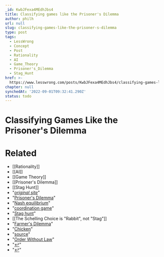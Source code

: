 ```yaml
---
_id: KwbJFexa4MEdhJbs4
title: Classifying games like the Prisoner's Dilemma
author: philh
url: null
slug: classifying-games-like-the-prisoner-s-dilemma
type: post
tags:
  - LessWrong
  - Concept
  - Post
  - Rationality
  - AI
  - Game_Theory
  - Prisoner's_Dilemma
  - Stag_Hunt
href: >-
  https://www.lesswrong.com/posts/KwbJFexa4MEdhJbs4/classifying-games-like-the-prisoner-s-dilemma
chapter: null
synchedAt: '2022-09-01T09:32:41.290Z'
status: todo
---
```


# Classifying Games Like the Prisoner's Dilemma


# Related

- [[Rationality]]
- [[AI]]
- [[Game Theory]]
- [[Prisoner's Dilemma]]
- [[Stag Hunt]]
- "[*original site*](http://reasonableapproximation.net/2020/07/04/classifying-games-like-prisoners-dilemma.html)"
- "[Prisoner's Dilemma](https://en.wikipedia.org/wiki/Prisoner%27s_dilemma)"
- "[Nash equilibrium](https://en.wikipedia.org/wiki/Nash_equilibrium)"
- "[coordination game](https://en.wikipedia.org/wiki/Coordination_game)"
- "[Stag hunt](https://en.wikipedia.org/wiki/Stag_hunt)"
- [[The Schelling Choice is "Rabbit", not "Stag"]]
- "[Farmer's Dilemma](http://reasonableapproximation.net/2015/05/05/farmers-dilemma.html)"
- "[Chicken](https://en.wikipedia.org/wiki/Chicken_%28game%29)"
- "[source](https://dreampuf.github.io/GraphvizOnline/#graph%20G%20%7B%0A%20%20%20%20node%5Bshape%3Dbox%5D%0A%20%20%20%20cake%20%5Blabel%20%3D%20%22Cake%20Eating%5CnW%20%3E%20X%20%3E%20Y%20%3E%20Z%5CnW%20%3E%20Y%20%3E%20X%20%3E%20Z%22%5D%0A%20%20%20%20study%20%5Blabel%20%3D%20%22Studying%20For%20a%20Test%5CnW%20%3E%20X%20%3E%20Z%20%3E%20Y%22%5D%0A%20%20%20%20commons%20%5Blabel%20%3D%20%22Abundant%20Commons%5CnX%20%3E%20W%20%3E%20Y%20%3E%20Z%5CnX%20%3E%20W%20%3E%20Z%20%3E%20Y%22%5D%0A%20%20%20%20anti%20%5Blabel%20%3D%20%22Anti-Coordination%5CnX%20%3E%20Y%20%3E%20W%20%3E%20Z%5CnY%20%3E%20X%20%3E%20W%20%3E%20Z%22%5D%0A%20%20%20%20party%20%5B%20label%20%3D%20%22Let's%20Party%5CnW%20%3E%20Z%20%3E%20X%20%3E%20Y%5CnW%20%3E%20Z%20%3E%20Y%20%3E%20X%22%5D%0A%20%20%20%20farmer%20%5B%20label%20%3D%20%22Farmer's%20Dilemma%5CnY%20%3E%20W%20%3E%20X%20%3E%20Z%22%5D%0A%20%20%20%20stag%20%5B%20label%20%3D%20%22Stag%20Hunt%5CnW%20%3E%20Y%20%3E%20Z%20%3E%20X%22%5D%0A%20%20%20%20prisoner%20%5B%20label%20%3D%20%22Prisoner's%20Dilemma%5CnToo%20Many%20Cooks%5CnY%20%3E%20W%20%3E%20Z%20%3E%20X%22%5D%0A%20%20%20%20%0A%20%20%20%20cake%20--%20study%20%5Bcolor%3Dgreen%5D%0A%20%20%20%20cake%20--%20commons%20%5Bcolor%3Dred%5D%0A%20%20%20%20commons%20--%20study%20%5Bcolor%3Dred%5D%0A%20%20%20%20commons%20--%20anti%20%5Bcolor%3Dblue%5D%0A%20%20%20%20study%20--%20party%20%5Bcolor%3Dblue%5D%0A%20%20%20%20anti%20--%20farmer%20%5Bcolor%3Dblue%5D%0A%20%20%20%20cake%20--%20farmer%20%5Bcolor%3Dred%5D%0A%20%20%20%20party%20--%20stag%20%5Bcolor%3Dblue%5D%0A%20%20%20%20cake%20--%20stag%20%5Bcolor%3Dgreen%5D%0A%20%20%20%20farmer%20--%20prisoner%20%5Bcolor%3Dgreen%5D%0A%20%20%20%20stag%20--%20prisoner%20%5Bcolor%3Dred%5D%0A%20%20%20%20%0A%20%20%20%20%7B%20rank%20%3D%20same%3B%20commons%20study%20%7D%0A%7D)"
- "[Order Without Law](https://www.hup.harvard.edu/catalog.php?isbn=9780674641693)"
- "[↩](#fnref:socially-optimal)"
- "[↩](#fnref:playmate)"